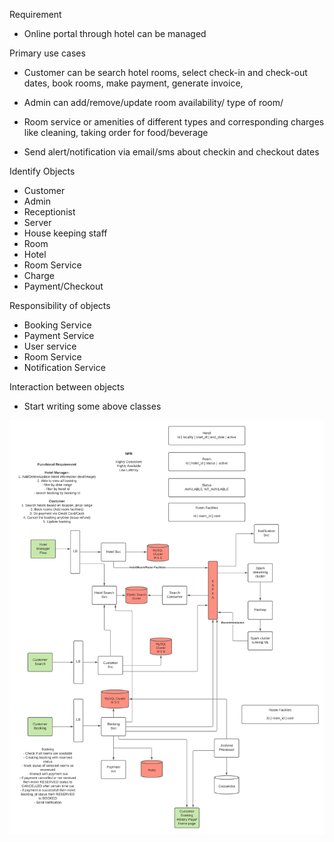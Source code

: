 Requirement 

- Online portal through hotel can be managed

Primary use cases

- Customer can be search hotel rooms, select check-in and check-out dates,
    book rooms, make payment, generate invoice,
    
- Admin can add/remove/update room availability/ type of room/ 

- Room service or amenities of different types and corresponding charges 
    like cleaning, taking order for food/beverage
   
- Send alert/notification via email/sms about checkin and checkout dates

Identify Objects

 - Customer
 - Admin
 - Receptionist
 - Server
 - House keeping staff
 - Room
 - Hotel
 - Room Service
 - Charge
 - Payment/Checkout
 
Responsibility of objects

- Booking Service
- Payment Service
- User service
- Room Service
- Notification Service 

Interaction between objects

- Start writing some above classes
  
![alt text](src/main/resources/Hotel%20Booking%20System%20Design.png)
  